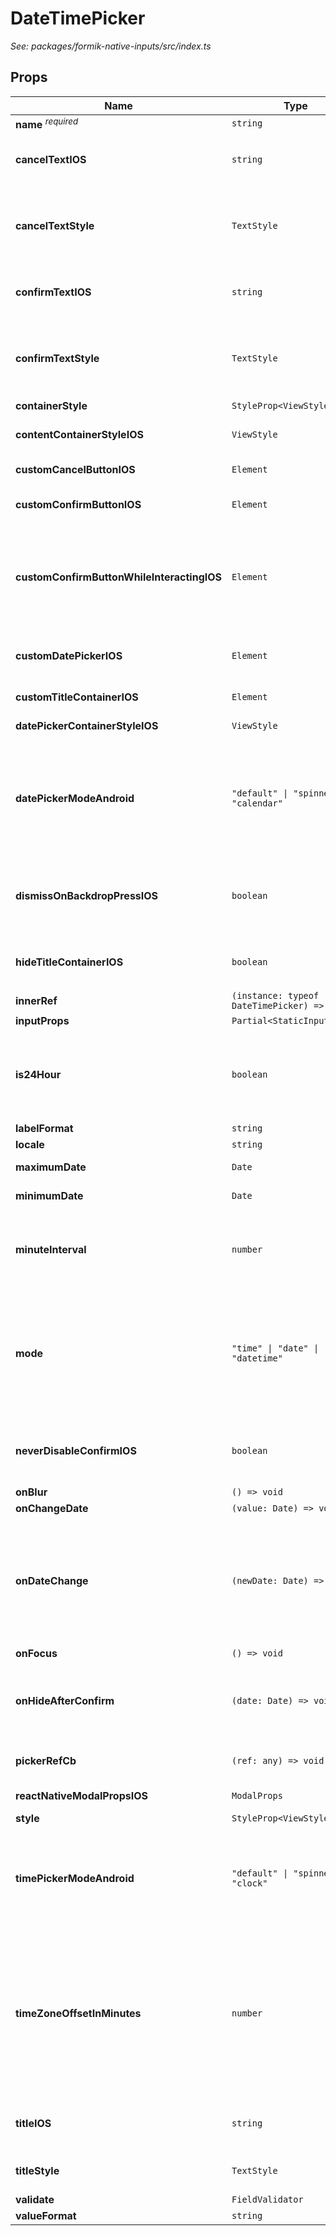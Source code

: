 # DateTimePicker

*See: packages/formik-native-inputs/src/index.ts*

## Props

| Name | Type | Description |
|------|------|-------------|
| <strong>name</strong> <sup><em>required</em></sup> | `string` |  |
| <strong>cancelTextIOS</strong> | `string` | The text on the cancel button on iOS<br><br>Default is 'Cancel' |
| <strong>cancelTextStyle</strong> | `TextStyle` | A custom style for cancelTextIOS (Default is 'Cancel')<br><br>Doesn't work with the customCancelButtonIOS |
| <strong>confirmTextIOS</strong> | `string` | The text on the confirm button on iOS<br><br>Default is 'Confirm' |
| <strong>confirmTextStyle</strong> | `TextStyle` | A custom style for the confirmTextIOS (Default is 'Confirm')<br><br>Doesn't work with the customConfirmButtonIOS |
| <strong>containerStyle</strong> | `StyleProp<ViewStyle>` |  |
| <strong>contentContainerStyleIOS</strong> | `ViewStyle` | The style of the ReactNativeModal container on iOS |
| <strong>customCancelButtonIOS</strong> | `Element` | A custom component for the cancel button on iOS |
| <strong>customConfirmButtonIOS</strong> | `Element` | A custom component for the confirm button on iOS |
| <strong>customConfirmButtonWhileInteractingIOS</strong> | `Element` | A custom component for the confirm button on iOS that will be shown while user interacting with the date picker<br><br>Doesn't work without customConfirmButtonIOS |
| <strong>customDatePickerIOS</strong> | `Element` | A custom component that will replace the default DatePicker on iOS |
| <strong>customTitleContainerIOS</strong> | `Element` | A custom component for the title container on iOS |
| <strong>datePickerContainerStyleIOS</strong> | `ViewStyle` | The style of the container on iOS |
| <strong>datePickerModeAndroid</strong> | `"default" \| "spinner" \| "calendar"` | Toggles the date mode on Android between spinner and calendar views<br><br>Default is 'default' which shows either spinner or calendar based on Android version |
| <strong>dismissOnBackdropPressIOS</strong> | `boolean` | Dismiss the date-picker/time-picker when pressing on the backdrop (on iOS)?<br><br>Default is true |
| <strong>hideTitleContainerIOS</strong> | `boolean` | Hide the title container on iOS<br><br>Default is false |
| <strong>innerRef</strong> | `(instance: typeof DateTimePicker) => void` |  |
| <strong>inputProps</strong> | `Partial<StaticInputProps>` |  |
| <strong>is24Hour</strong> | `boolean` | Sets mode to 24 hour time<br>If false, the picker shows an AM/PM chooser on Android<br><br>Default is true |
| <strong>labelFormat</strong> | `string` |  |
| <strong>locale</strong> | `string` | The date picker locale. |
| <strong>maximumDate</strong> | `Date` | Maximum date the picker can go forward to |
| <strong>minimumDate</strong> | `Date` | Minimum date the picker can go back to |
| <strong>minuteInterval</strong> | `number` | enum(1, 2, 3, 4, 5, 6, 10, 12, 15, 20, 30)<br>The interval at which minutes can be selected.<br>@extends from DatePickerIOSProperties |
| <strong>mode</strong> | `"time" \| "date" \| "datetime"` | The mode of the picker<br><br>Available modes are:<br>date - Shows Datepicker<br>time - Shows Timepicker<br>datetime - Shows a combined Date and Time Picker<br><br>Default is 'date' |
| <strong>neverDisableConfirmIOS</strong> | `boolean` | Never disable the confirm button on iOS, even on fling (see #82)<br><br>Default is false |
| <strong>onBlur</strong> | `() => void` |  |
| <strong>onChangeDate</strong> | `(value: Date) => void` |  |
| <strong>onDateChange</strong> | `(newDate: Date) => void` | Date change handler.<br>This is called when the user changes the date or time in the UI.<br>The first and only argument is a Date object representing the new date and time.<br>@extends from DatePickerIOSProperties |
| <strong>onFocus</strong> | `() => void` |  |
| <strong>onHideAfterConfirm</strong> | `(date: Date) => void` | Called when the underlying modal finishes its' closing animation<br>after Confirm was pressed. |
| <strong>pickerRefCb</strong> | `(ref: any) => void` | Ref function for the React Native DatePickerIOS or a customDatePickerIOS |
| <strong>reactNativeModalPropsIOS</strong> | `ModalProps` | Props for ReactNativeModal |
| <strong>style</strong> | `StyleProp<ViewStyle>` |  |
| <strong>timePickerModeAndroid</strong> | `"default" \| "spinner" \| "clock"` | Toggles the time mode on Android between spinner and clock views<br><br>Default is 'default' which shows either spinner or clock based on Android version |
| <strong>timeZoneOffsetInMinutes</strong> | `number` | Timezone offset in minutes.<br>By default, the date picker will use the device's timezone. With this parameter, it is possible to force a certain timezone offset.<br>For instance, to show times in Pacific Standard Time, pass -7 * 60.<br>@extends from DatePickerIOSProperties |
| <strong>titleIOS</strong> | `string` | Title text for the Picker on iOS<br><br>Default is 'Pick a Date' |
| <strong>titleStyle</strong> | `TextStyle` | A custom style for the titleIOS (Default is 'Pick a Date') |
| <strong>validate</strong> | `FieldValidator` |  |
| <strong>valueFormat</strong> | `string` |  |
